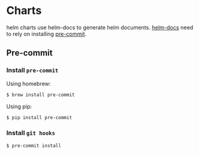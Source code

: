 # Charts

helm charts use helm-docs to generate helm documents. [helm-docs](https://github.com/norwoodj/helm-docs) need to rely on installing [pre-commit](https://github.com/pre-commit/pre-commit).

## Pre-commit

### Install `pre-commit`

Using homebrew:

```bash
$ brew install pre-commit
```

Using pip:

```bash
$ pip install pre-commit
```

### Install `git hooks`

```bash
$ pre-commit install
```
